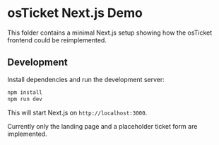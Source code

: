 # osTicket Next.js Demo

This folder contains a minimal Next.js setup showing how the osTicket frontend could be reimplemented.

## Development

Install dependencies and run the development server:

```bash
npm install
npm run dev
```

This will start Next.js on `http://localhost:3000`.

Currently only the landing page and a placeholder ticket form are implemented.
